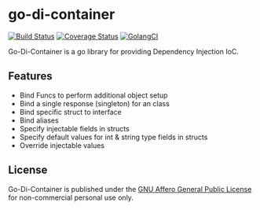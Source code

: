 # go-di-container

[![Build Status](https://travis-ci.org/daforester/go-di-container.svg?branch=master)](https://travis-ci.org/daforester/go-di-container)
[![Coverage Status](https://coveralls.io/repos/github/daforester/go-di-container/badge.svg?branch=master)](https://coveralls.io/github/daforester/go-di-container?branch=master)
[![GolangCI](https://golangci.com/badges/github.com/daforester/go-di-container.svg)](https://golangci.com)

Go-Di-Container is a go library for providing Dependency Injection IoC.

## Features

* Bind Funcs to perform additional object setup
* Bind a single response (singleton) for an class
* Bind specific struct to interface
* Bind aliases
* Specify injectable fields in structs
* Specify default values for int & string type fields in structs
* Override injectable values

## License

Go-Di-Container is published under the [GNU Affero General Public License](https://www.gnu.org/licenses/agpl-3.0.html) for non-commercial personal use only.
